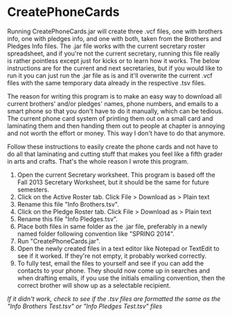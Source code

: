CreatePhoneCards
================

Running CreatePhoneCards.jar will create three .vcf files, one with brothers info, one with pledges info, and one with both, taken from the Brothers and Pledges Info files. The .jar file works with the current secretary roster spreadsheet, and if you're not the current secretary, running this file really is rather pointless except just for kicks or to learn how it works. The below instructions are for the current and next secretaries, but if you would like to run it you can just run the .jar file as is and it'll overwrite the current .vcf files with the same temporary data already in the respective .tsv files.

The reason for writing this program is to make an easy way to download all current brothers' and/or pledges' names, phone numbers, and emails to a smart phone so that you don't have to do it manually, which can be tedious. The current phone card system of printing them out on a small card and laminating them and then handing them out to people at chapter is annoying and not worth the effort or money. This way I don't have to do that anymore.

Follow these instructions to easily create the phone cards and not have to do all that laminating and cutting stuff that makes you feel like a fifth grader in arts and crafts. That's the whole reason I wrote this program.

1. Open the current Secretary worksheet. This program is based off the Fall 2013 Secretary Worksheet, but it should be the same for future semesters.
2. Click on the Active Roster tab. Click File > Download as > Plain text
3. Rename this file "Info Brothers.tsv".
4. Click on the Pledge Roster tab. Click File > Download as > Plain text
5. Rename this file "Info Pledges.tsv".
6. Place both files in same folder as the .jar file, preferably in a newly named folder following convention like "SPRING 2014".
7. Run "CreatePhoneCards.jar".
8. Open the newly created files in a text editor like Notepad or TextEdit to see if it worked. If they're not empty, it probably worked correctly.
9. To fully test, email the files to yourself and see if you can add the contacts to your phone. They should now come up in searches and when drafting emails, if you use the initials emailing convention, then the correct brother will show up as a selectable recipient.

*If it didn't work, check to see if the .tsv files are formatted the same as 
the "Info Brothers Test.tsv" or "Info Pledges Test.tsv" files*